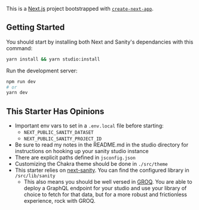 This is a [Next.js](https://nextjs.org/) project bootstrapped with [`create-next-app`](https://github.com/vercel/next.js/tree/canary/packages/create-next-app).

## Getting Started

You should start by installing both Next and Sanity's dependancies with this command:

```bash
yarn install && yarn studio:install
```

Run the development server:

```bash
npm run dev
# or
yarn dev
```

## This Starter Has Opinions

- Important env vars to set in a `.env.local` file before starting:
  - `NEXT_PUBLIC_SANITY_DATASET`
  - `NEXT_PUBLIC_SANITY_PROJECT_ID`
- Be sure to read my notes in the README.md in the studio directory for instructions on hooking up your sanity studio instance
- There are explicit paths defined in `jsconfig.json`
- Customizing the Chakra theme should be done in `./src/theme`
- This starter relies on [next-sanity](https://github.com/sanity-io/next-sanity). You can find the configured library in `/src/lib/sanity`
  - This also means you should be well versed in [GROQ](https://www.sanity.io/docs/overview-groq). You are able to deploy a GraphQL endpoint for your studio and use your library of choice to fetch for that data, but for a more robust and frictionless experience, rock with GROQ.